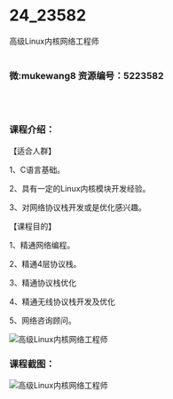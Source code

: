 # 24_23582
高级Linux内核网络工程师
<br/></br>
<h3>微:mukewang8 资源编号：5223582</h3>
<br/></br>
<h3>课程介绍：</h3>
<p>【适合人群】</p>
<p>1、C语言基础。</p>
<p>2、具有一定的<a title="查看与 Linux 相关的文章" target="_blank">Linux</a>内核模块开发经验。</p>
<p>3、对网络协议栈开发或是优化感兴趣。</p>
<p>【课程目的】</p>
<p>1、精通网络编程。</p>
<p>2、精通4层协议栈。</p>
<p>3、精通协议栈优化</p>
<p>4、精通无线协议栈开发及优化</p>
<p>5、网络咨询顾问。</p>
<p><img src="https://www.ko996.com/wp-content/uploads/img/2022/04/1-19-300x185.png" alt="高级Linux内核网络工程师"></p>
<div class="info-desc">
<h3>课程截图：</h3>
<p><img src="https://www.ko996.com/wp-content/uploads/img/2022/04/2-20.png" alt="高级Linux内核网络工程师"></p>


			
</div>
